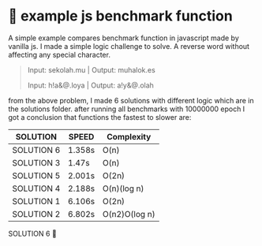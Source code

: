 # :rocket: example js benchmark function
A simple example compares benchmark function in javascript made by vanilla js.
I made a simple logic challenge to solve. A reverse word without affecting any special character.

> Input: 
> sekolah.mu
> | Output: 
> muhalok.es
> 
> Input: 
> h!a&@.loya
> | Output: 
> a!y&@.olah

from the above problem, I made 6 solutions with different logic which are in the solutions folder.
after running all benchmarks with 10000000 epoch I got a conclusion that functions the fastest to slower are:

| SOLUTION | SPEED | Complexity |
| ------ | ------ | ------ |
| SOLUTION 6 | 1.358s | O(n) |
| SOLUTION 3 | 1.47s | O(n) |
| SOLUTION 5 | 2.001s | O(2n) |
| SOLUTION 4 | 2.188s | O(n)(log n) |
| SOLUTION 1 | 6.106s | O(2n) |
| SOLUTION 2 | 6.802s | O(n2)O(log n) |


SOLUTION 6 :crown:
